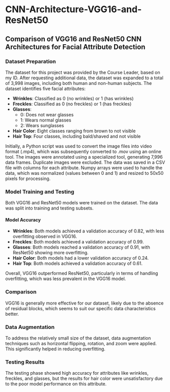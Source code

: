 # CNN-Architecture-VGG16-and-ResNet50
## Comparison of VGG16 and ResNet50 CNN Architectures for Facial Attribute Detection

### Dataset Preparation
The dataset for this project was provided by the Course Leader, based on my ID. After requesting additional data, the dataset was expanded to a total of 3,998 images, including both human and non-human subjects. The dataset identifies five facial attributes:

- **Wrinkles**: Classified as 0 (no wrinkles) or 1 (has wrinkles)
- **Freckles**: Classified as 0 (no freckles) or 1 (has freckles)
- **Glasses**:
  - 0: Does not wear glasses
  - 1: Wears normal glasses
  - 2: Wears sunglasses
- **Hair Color**: Eight classes ranging from brown to not visible
- **Hair Top**: Four classes, including bald/shaved and not visible

Initially, a Python script was used to convert the image files into video format (.mp4), which was subsequently converted to .mov using an online tool. The images were annotated using a specialized tool, generating 7,996 data frames. Duplicate images were excluded. The data was saved in a CSV file with columns for each attribute. Numpy arrays were used to handle the data, which was normalized (values between 0 and 1) and resized to 50x50 pixels for processing.

### Model Training and Testing
Both VGG16 and ResNet50 models were trained on the dataset. The data was split into training and testing subsets.

#### Model Accuracy
- **Wrinkles**: Both models achieved a validation accuracy of 0.82, with less overfitting observed in VGG16.
- **Freckles**: Both models achieved a validation accuracy of 0.99.
- **Glasses**: Both models reached a validation accuracy of 0.91, with ResNet50 showing more overfitting.
- **Hair Color**: Both models had a lower validation accuracy of 0.24.
- **Hair Top**: Both models achieved a validation accuracy of 0.61.

Overall, VGG16 outperformed ResNet50, particularly in terms of handling overfitting, which was less prevalent in the VGG16 model.

### Comparison
VGG16 is generally more effective for our dataset, likely due to the absence of residual blocks, which seems to suit our specific data characteristics better.

### Data Augmentation
To address the relatively small size of the dataset, data augmentation techniques such as horizontal flipping, rotation, and zoom were applied. This significantly helped in reducing overfitting.

### Testing Results
The testing phase showed high accuracy for attributes like wrinkles, freckles, and glasses, but the results for hair color were unsatisfactory due to the poor model performance on this attribute.

